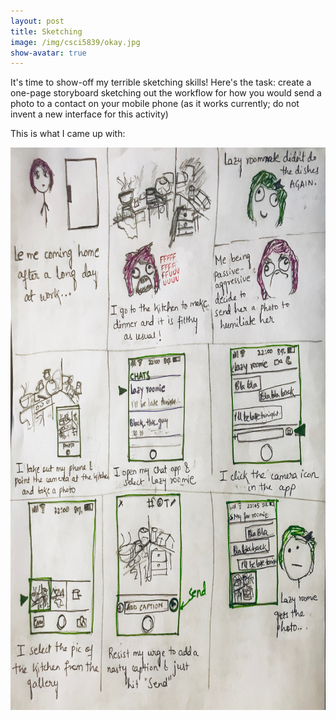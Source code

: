 ```yaml
---
layout: post
title: Sketching
image: /img/csci5839/okay.jpg
show-avatar: true
---
```


It's time to show-off my terrible sketching skills!
Here's the task: create a one-page storyboard sketching out the workflow for how you would send a photo to a contact on your mobile phone (as it works currently; do not invent a new interface for this activity)

This is what I came up with:

<img src="../img/csci5839/storyboard.jpg" align="center" height="900" width="800"> 
